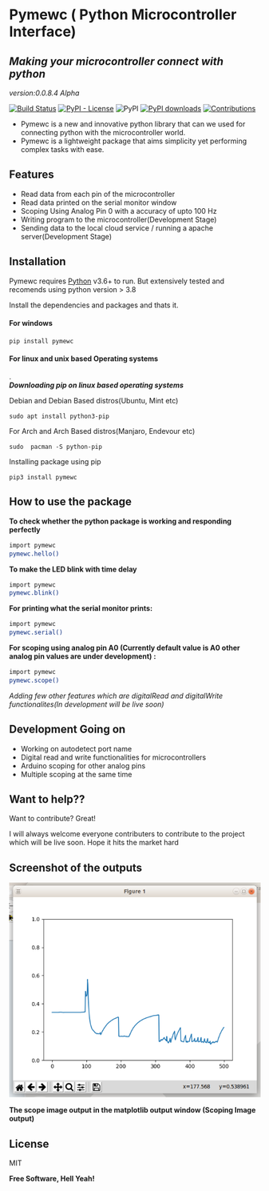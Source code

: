 # Pymewc ( Python Microcontroller Interface)
## _Making your microcontroller connect with python_

_version:0.0.8.4 Alpha_

[![Build Status](https://travis-ci.org/joemccann/dillinger.svg?branch=master)](https://travis-ci.org/joemccann/dillinger)
[![PyPI - License](https://img.shields.io/pypi/l/length)](https://raw.githubusercontent.com/Ratheshprabakar/length/master/LICENSE.md)
![PyPI](https://img.shields.io/pypi/v/pymewc)
[![PyPI downloads](https://img.shields.io/pypi/dm/myfitbit.svg?style=flat)](https://pypi.org/project/pymewc/)
[![Contributions](https://img.shields.io/badge/contributions-welcome-green.svg)](https://img.shields.io/badge/contributions-welcome-green.svg)

- Pymewc is a new and innovative python library that can we used for connecting python with the microcontroller world.
- Pymewc is a lightweight package that aims simplicity yet performing complex tasks with ease.

## Features

- Read data from each pin of the microcontroller
- Read data printed on the serial monitor window
- Scoping Using Analog Pin 0 with a accuracy of upto 100 Hz
- Writing program to the microcontroller(Development Stage)
- Sending data to the local cloud service / running a apache server(Development Stage)

## Installation

Pymewc requires [Python](https://www.python.org/) v3.6+ to run.  But extensively tested and recomends using python version > 3.8

Install the dependencies and packages and thats it.

#### For windows
```
pip install pymewc
```
#### For linux and unix based Operating systems

.              
***Downloading pip on linux based operating systems***

Debian and Debian Based distros(Ubuntu, Mint etc)
```
sudo apt install python3-pip
```
For Arch and Arch Based distros(Manjaro, Endevour etc)
```
sudo  pacman -S python-pip
```

Installing package using pip
```
pip3 install pymewc
```

## How to use the package

**To check whether the python package is working and responding perfectly**

```sh
import pymewc
pymewc.hello()
```
**To make the LED blink with time delay**

```sh
import pymewc
pymewc.blink()
```

**For printing what the serial monitor prints:**

```sh
import pymewc
pymewc.serial() 
```

**For scoping using analog pin A0 (Currently default value is A0 other analog pin values are under development) :**
```sh
import pymewc
pymewc.scope()
```


 *Adding few other features which are digitalRead and digitalWrite functionalites(In development will be live soon)*


## Development Going on

- Working on autodetect port name
- Digital read and write functionalities for microcontrollers
- Arduino scoping for other analog pins
- Multiple scoping at the same time


## Want to help??

Want to contribute? Great!

I will always welcome everyone contributers to contribute to the project which will be live soon. Hope it hits the market hard

## Screenshot of the outputs

![The Scope Image](https://github.com/gr8rithic/Pymewc/blob/master/realtime_scope.png)

**The scope image output in the matplotlib output window (Scoping Image output)**


## License

MIT

**Free Software, Hell Yeah!**

